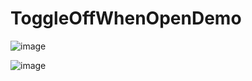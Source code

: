 # ToggleOffWhenOpenDemo

![image](https://github.com/chanoktrue/ToggleOffWhenOpenDemo/assets/3993516/db2831c0-7949-4fda-bb45-609c23820a65)

![image](https://github.com/chanoktrue/ToggleOffWhenOpenDemo/assets/3993516/81f854ec-d5cd-49e8-8ee0-335cd6725d87)
